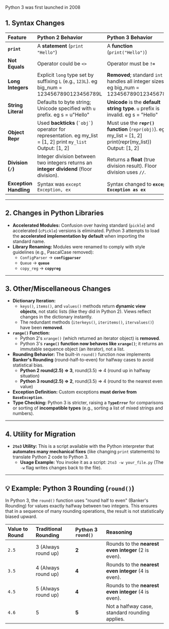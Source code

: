 Python 3 was first launched in 2008

## 1. Syntax Changes

| Feature | Python 2 Behavior | Python 3 Behavior |
| :--- | :--- | :--- |
| **`print`** | A **statement** (`print "Hello"`) | A **function** (`print("Hello")`) |
| **Not Equals** | Operator could be `<>` | Operator must be **`!=`** |
| **Long Integers** | Explicit `long` type set by suffixing `L` (e.g., `123L`). eg big_num = 1234567890123456789L | **Removed**; standard `int` handles all integer sizes. eg big_num = 1234567890123456789 |
| **String Literal** | Defaults to byte string; Unicode specified with `u` prefix. eg s = u"Hello" | **Unicode** is the **default string type**. `u` prefix is invalid. eg s = "Hello" |
| **Object Repr** | Used **backticks** (`` `obj` ``) operator for representation. eg my_list = [1, 2] print ``my_list`` Output: [1, 2]| Must use the **`repr()` function** (`repr(obj)`). eg my_list = [1, 2] print(repr(my_list)) Output: [1, 2] |
| **Division (`/`)** | Integer division between two integers returns an **integer dividend** (floor division). | Returns a **float** (true division result). Floor division uses **`//`**. |
| **Exception Handling**| Syntax was `except Exception, ex` | Syntax changed to **`except Exception as ex`** |

---

## 2. Changes in Python Libraries

* **Accelerated Modules:** Confusion over having standard (`pickle`) and accelerated (`cPickle`) versions is eliminated. Python 3 attempts to load the **accelerated implementation by default** when importing the standard name.
* **Library Renaming:** Modules were renamed to comply with style guidelines (e.g., PascalCase removed):
    * `ConfigParser` $\rightarrow$ **`configparser`**
    * `Queue` $\rightarrow$ **`queue`**
    * `copy_reg` $\rightarrow$ **`copyreg`**

---

## 3. Other/Miscellaneous Changes

* **Dictionary Iteration:**
    * `keys()`, `items()`, and `values()` methods return **dynamic view objects**, not static lists (like they did in Python 2). Views reflect changes in the dictionary instantly.
    * The redundant methods (`iterkeys()`, `iteritems()`, `itervalues()`) have been **removed**.
* **`range()` Function:**
    * Python 2's `xrange()` (which returned an iterator object) is **removed**.
    * Python 3's **`range()` function now behaves like `xrange()`**; it returns an immutable sequence object (an iterator), not a list.
* **Rounding Behavior:** The built-in `round()` function now implements **Banker's Rounding** (round-half-to-even) for halfway cases to avoid statistical bias.
  * **Python 2 round(2.5) => 3**, round(3.5) => 4 (round up in halfway situation)
  * **Python 3 round(2.5) => 2**, round(3.5) => 4  (round to the nearest even value)
* **Exception Definition:** Custom exceptions **must derive from `BaseException`**.
* **Type Checking:** Python 3 is stricter, raising a **`TypeError`** for comparisons or sorting of **incompatible types** (e.g., sorting a list of mixed strings and numbers).

---

## 4. Utility for Migration

* **`2to3` Utility:** This is a script available with the Python interpreter that **automates many mechanical fixes** (like changing `print` statements) to translate Python 2 code to Python 3.
    * **Usage Example:** You invoke it as a script: `2to3 -w your_file.py` (The `-w` flag writes changes back to the file).

---

## 💡 Example: Python 3 Rounding (`round()`)

In Python 3, the `round()` function uses "round half to even" (Banker's Rounding) for values exactly halfway between two integers. This ensures that in a sequence of many rounding operations, the result is not statistically biased upward.

| Value to Round | Traditional Rounding | Python 3 `round()` | Reasoning |
| :--- | :--- | :--- | :--- |
| `2.5` | $3$ (Always round up) | **$2$** | Rounds to the **nearest even integer** (2 is even). |
| `3.5` | $4$ (Always round up) | **$4$** | Rounds to the **nearest even integer** (4 is even). |
| `4.5` | $5$ (Always round up) | **$4$** | Rounds to the **nearest even integer** (4 is even). |
| `4.6` | $5$ | **$5$** | Not a halfway case, standard rounding applies. |

